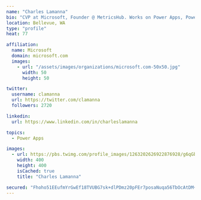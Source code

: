 ```yaml
---
name: "Charles Lamanna"
bio: "CVP at Microsoft, Founder @ MetricsHub. Works on Power Apps, Power Automate, Power Virtual Agent, Common Data Service and Dynamics 365."
location: Bellevue, WA
type: "profile"
heat: 77

affiliation:
  name: Microsoft
  domain: microsoft.com
  images:
    - url: "/assets/images/organizations/microsoft.com-50x50.jpg"
      width: 50
      height: 50

twitter:
  username: clamanna
  url: https://twitter.com/clamanna
  followers: 2720

linkedin:
  url: https://www.linkedin.com/in/charleslamanna

topics:
  - Power Apps

images:
  - url: https://pbs.twimg.com/profile_images/1263202626922876928/g6qGbHZ-_400x400.jpg
    width: 400
    height: 400
    isCached: true
    title: "Charles Lamanna"

secured: "Fhoho51EEufmYrGwEf18TVUBG7sk+dlPDmz20pFEr7posaNuqa56TbOcAtDM+stdqCI+ZrnH2rficuZN+RF4xYy0qgsGyyf6kmzEghxUrOV0zFKYV/fiqENebayhaYRYeQNqeWvIdeUqojOj3NrtFPE7ZZc9sotGZh8B9Y+pjYzf7lrRmubG72OcfcO3qz9DycomMUhvuEf7eKxVCLuJc4A9clAHPHFXeNWt65PZ7fW5ojYR5wj8lrrehpj0iXkMfJrQkxzVWgpujkdEv+4k5NphrcxffEwHgvkUyR/5ZvnRsPQ62DJGJoAKWRRDCm8N2SWqn3orWXhtCeaOWOoFHD/gxuw7kr3tz4oHDl3Oqsd836k4o2kpVMvzNBRHBSYCjL29sG4eq+TfqkcVDVZnaQfJ0BhP6JAdls6BD46U/ag=;idAIXslSIwL8kB3Ll8Ei1A=="
---
```


